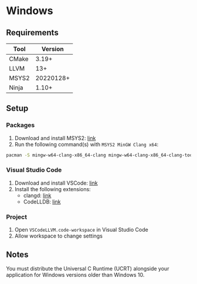 # Windows

## Requirements

**Tool**                  | **Version**
------------------------- | -----------
CMake                     | 3.19+
LLVM                      | 13+
MSYS2                     | 20220128+
Ninja                     | 1.10+

## Setup

### Packages

1. Download and install MSYS2: [link](https://github.com/msys2/msys2-installer/releases/latest)
2. Run the following command(s) with `MSYS2 MinGW Clang x64`:

```sh
pacman -S mingw-w64-clang-x86_64-clang mingw-w64-clang-x86_64-clang-tools-extra mingw-w64-clang-x86_64-ninja mingw-w64-clang-x86_64-cmake
```

### Visual Studio Code

1. Download and install VSCode: [link](https://code.visualstudio.com/download)
2. Install the following extensions:
   - clangd: [link](https://marketplace.visualstudio.com/items?itemName=llvm-vs-code-extensions.vscode-clangd)
   - CodeLLDB: [link](https://marketplace.visualstudio.com/items?itemName=vadimcn.vscode-lldb)

### Project

1. Open `VSCodeLLVM.code-workspace` in Visual Studio Code
2. Allow workspace to change settings

## Notes

You must distribute the Universal C Runtime (UCRT) alongside your application for Windows versions older than Windows 10.
